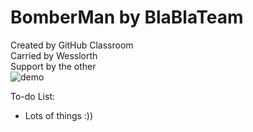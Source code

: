 # BomberMan by BlaBlaTeam

Created by GitHub Classroom  
Carried by Wesslorth  
Support by the other  
![demo](https://user-images.githubusercontent.com/35694395/48314529-6f348680-e5fd-11e8-9aa6-4d6a550d0cdd.png)

To-do List: 

- Lots of things :))
